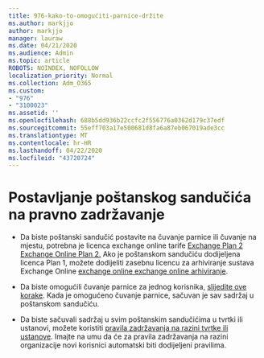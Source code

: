 ```yaml
---
title: 976-kako-to-omogućiti-parnice-držite
ms.author: markjjo
author: markjjo
manager: lauraw
ms.date: 04/21/2020
ms.audience: Admin
ms.topic: article
ROBOTS: NOINDEX, NOFOLLOW
localization_priority: Normal
ms.collection: Adm_O365
ms.custom:
- "976"
- "3100023"
ms.assetid: ''
ms.openlocfilehash: 688b5dd936b22ccfc2f556776a0362d179c37edf
ms.sourcegitcommit: 55eff703a17e500681d8fa6a87eb067019ade3cc
ms.translationtype: MT
ms.contentlocale: hr-HR
ms.lasthandoff: 04/22/2020
ms.locfileid: "43720724"
---
```

# <a name="place-a-mailbox-on-legal-hold"></a>Postavljanje poštanskog sandučića na pravno zadržavanje

- Da biste poštanski sandučić postavite na čuvanje parnice ili čuvanje na mjestu, potrebna je licenca exchange online tarife [Exchange Plan 2 Exchange Online Plan 2.](https://docs.microsoft.com/office365/servicedescriptions/office-365-platform-service-description/office-365-plan-options) Ako je poštanskom sandučiću dodijeljena licenca Plan 1, možete dodijeliti zasebnu licencu za arhiviranje sustava Exchange Online [exchange online exchange online arhiviranje](https://docs.microsoft.com/office365/servicedescriptions/exchange-online-archiving-service-description).

- Da biste omogućili čuvanje parnice za jednog korisnika, [slijedite ove korake](https://docs.microsoft.com/office365/securitycompliance/create-a-litigation-hold). Kada je omogućeno čuvanje parnice, sačuvan je sav sadržaj u poštanskom sandučiću.

- Da biste sačuvali sadržaj u svim poštanskim sandučićima u tvrtki ili ustanovi, možete koristiti [pravila zadržavanja na razini tvrtke ili ustanove](https://docs.microsoft.com/microsoft-365/compliance/retention-policies#applying-a-retention-policy-to-an-entire-organization-or-specific-locations). Imajte na umu da će za pravila zadržavanja na razini organizacije novi korisnici automatski biti dodijeljeni pravilima.
